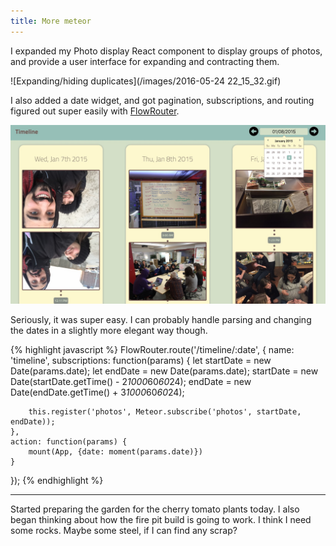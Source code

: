 ```yaml
---
title: More meteor
---
```


I expanded my Photo display React component to display groups of photos, and provide a user interface for expanding and contracting them.

![Expanding/hiding duplicates](/images/2016-05-24 22_15_32.gif)

I also added a date widget, and got pagination, subscriptions, and routing figured out super easily with [FlowRouter](https://github.com/kadirahq/flow-router).

![Date widget](/images/timeline_tuesday.jpg)

Seriously, it was super easy. I can probably handle parsing and changing the dates in a slightly more elegant way though.

{% highlight javascript %}
FlowRouter.route('/timeline/:date', {
	name: 'timeline',
	subscriptions: function(params) {
		let startDate = new Date(params.date);
		let endDate = new Date(params.date);
		startDate = new Date(startDate.getTime() - 2*1000*60*60*24);
		endDate = new Date(endDate.getTime() + 3*1000*60*60*24);

    	this.register('photos', Meteor.subscribe('photos', startDate, endDate));
    },
	action: function(params) {
		mount(App, {date: moment(params.date)})
	}
});
{% endhighlight %}

---

Started preparing the garden for the cherry tomato plants today. I also began thinking about how the fire pit build is going to work. I think I need some rocks. Maybe some steel, if I can find any scrap?